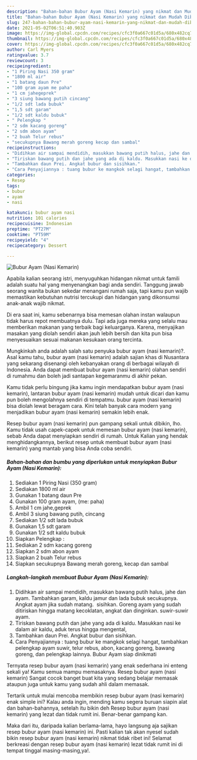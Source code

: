 ```yaml
---
description: "Bahan-bahan Bubur Ayam (Nasi Kemarin) yang nikmat dan Mudah Dibuat"
title: "Bahan-bahan Bubur Ayam (Nasi Kemarin) yang nikmat dan Mudah Dibuat"
slug: 247-bahan-bahan-bubur-ayam-nasi-kemarin-yang-nikmat-dan-mudah-dibuat
date: 2021-05-02T06:51:40.903Z
image: https://img-global.cpcdn.com/recipes/cfc3f0a667c01d5a/680x482cq70/bubur-ayam-nasi-kemarin-foto-resep-utama.jpg
thumbnail: https://img-global.cpcdn.com/recipes/cfc3f0a667c01d5a/680x482cq70/bubur-ayam-nasi-kemarin-foto-resep-utama.jpg
cover: https://img-global.cpcdn.com/recipes/cfc3f0a667c01d5a/680x482cq70/bubur-ayam-nasi-kemarin-foto-resep-utama.jpg
author: Carl Myers
ratingvalue: 3.7
reviewcount: 3
recipeingredient:
- "1 Piring Nasi 350 gram"
- "1800 ml air"
- "1 batang daun Pre"
- "100 gram ayam me paha"
- "1 cm jahegeprek"
- "3 siung bawang putih cincang"
- "1/2 sdt lada bubuk"
- "1,5 sdt garam"
- "1/2 sdt kaldu bubuk"
- " Pelengkap "
- "2 sdm kacang goreng"
- "2 sdm abon ayam"
- "2 buah Telur rebus"
- "secukupnya Bawang merah goreng kecap dan sambal"
recipeinstructions:
- "Didihkan air sampai mendidih, masukkan bawang putih halus, jahe dan ayam. Tambahkan garam, kaldu jamur dan lada bubuk secukupnya. Angkat ayam jika sudah matang.  sisihkan. Goreng ayam yang sudah ditiriskan hingga matang kecoklatan, angkat dan dinginkan. suwir-suwir ayam."
- "Tiriskan bawang putih dan jahe yang ada di kaldu. Masukkan nasi ke dalam air kaldu, aduk terus hingga mengental,"
- "Tambahkan daun Prei. Angkat bubur dan sisihkan."
- "Cara Penyajiannya : tuang bubur ke mangkok selagi hangat, tambahkan pelengkap ayam suwir, telur rebus, abon, kacang goreng, bawang goreng, dan pelengkap lainnya. Bubur Ayam siap dinikmati"
categories:
- Resep
tags:
- bubur
- ayam
- nasi

katakunci: bubur ayam nasi 
nutrition: 101 calories
recipecuisine: Indonesian
preptime: "PT27M"
cooktime: "PT59M"
recipeyield: "4"
recipecategory: Dessert

---
```



![Bubur Ayam (Nasi Kemarin)](https://img-global.cpcdn.com/recipes/cfc3f0a667c01d5a/680x482cq70/bubur-ayam-nasi-kemarin-foto-resep-utama.jpg)

Apabila kalian seorang istri, menyuguhkan hidangan nikmat untuk famili adalah suatu hal yang menyenangkan bagi anda sendiri. Tanggung jawab seorang  wanita bukan sekedar menangani rumah saja, tapi kamu pun wajib memastikan kebutuhan nutrisi tercukupi dan hidangan yang dikonsumsi anak-anak wajib nikmat.

Di era  saat ini, kamu sebenarnya bisa memesan olahan instan walaupun tidak harus repot membuatnya dulu. Tapi ada juga mereka yang selalu mau memberikan makanan yang terbaik bagi keluarganya. Karena, menyajikan masakan yang diolah sendiri akan jauh lebih bersih dan kita pun bisa menyesuaikan sesuai makanan kesukaan orang tercinta. 



Mungkinkah anda adalah salah satu penyuka bubur ayam (nasi kemarin)?. Asal kamu tahu, bubur ayam (nasi kemarin) adalah sajian khas di Nusantara yang sekarang disenangi oleh kebanyakan orang di berbagai wilayah di Indonesia. Anda dapat membuat bubur ayam (nasi kemarin) olahan sendiri di rumahmu dan boleh jadi santapan kegemaranmu di akhir pekan.

Kamu tidak perlu bingung jika kamu ingin mendapatkan bubur ayam (nasi kemarin), lantaran bubur ayam (nasi kemarin) mudah untuk dicari dan kamu pun boleh mengolahnya sendiri di tempatmu. bubur ayam (nasi kemarin) bisa diolah lewat beragam cara. Kini telah banyak cara modern yang menjadikan bubur ayam (nasi kemarin) semakin lebih enak.

Resep bubur ayam (nasi kemarin) pun gampang sekali untuk dibikin, lho. Kamu tidak usah capek-capek untuk memesan bubur ayam (nasi kemarin), sebab Anda dapat menyiapkan sendiri di rumah. Untuk Kalian yang hendak menghidangkannya, berikut resep untuk membuat bubur ayam (nasi kemarin) yang mantab yang bisa Anda coba sendiri.

<!--inarticleads1-->

##### Bahan-bahan dan bumbu yang diperlukan untuk menyiapkan Bubur Ayam (Nasi Kemarin):

1. Sediakan 1 Piring Nasi (350 gram)
1. Sediakan 1800 ml air
1. Gunakan 1 batang daun Pre
1. Gunakan 100 gram ayam, (me: paha)
1. Ambil 1 cm jahe,geprek
1. Ambil 3 siung bawang putih, cincang
1. Sediakan 1/2 sdt lada bubuk
1. Gunakan 1,5 sdt garam
1. Gunakan 1/2 sdt kaldu bubuk
1. Siapkan  Pelengkap :
1. Sediakan 2 sdm kacang goreng
1. Siapkan 2 sdm abon ayam
1. Siapkan 2 buah Telur rebus
1. Siapkan secukupnya Bawang merah goreng, kecap dan sambal




<!--inarticleads2-->

##### Langkah-langkah membuat Bubur Ayam (Nasi Kemarin):

1. Didihkan air sampai mendidih, masukkan bawang putih halus, jahe dan ayam. Tambahkan garam, kaldu jamur dan lada bubuk secukupnya. Angkat ayam jika sudah matang.  sisihkan. Goreng ayam yang sudah ditiriskan hingga matang kecoklatan, angkat dan dinginkan. suwir-suwir ayam.
1. Tiriskan bawang putih dan jahe yang ada di kaldu. Masukkan nasi ke dalam air kaldu, aduk terus hingga mengental,
1. Tambahkan daun Prei. Angkat bubur dan sisihkan.
1. Cara Penyajiannya : tuang bubur ke mangkok selagi hangat, tambahkan pelengkap ayam suwir, telur rebus, abon, kacang goreng, bawang goreng, dan pelengkap lainnya. Bubur Ayam siap dinikmati




Ternyata resep bubur ayam (nasi kemarin) yang enak sederhana ini enteng sekali ya! Kamu semua mampu memasaknya. Resep bubur ayam (nasi kemarin) Sangat cocok banget buat kita yang sedang belajar memasak ataupun juga untuk kamu yang sudah ahli dalam memasak.

Tertarik untuk mulai mencoba membikin resep bubur ayam (nasi kemarin) enak simple ini? Kalau anda ingin, mending kamu segera buruan siapin alat dan bahan-bahannya, setelah itu bikin deh Resep bubur ayam (nasi kemarin) yang lezat dan tidak rumit ini. Benar-benar gampang kan. 

Maka dari itu, daripada kalian berlama-lama, hayo langsung aja sajikan resep bubur ayam (nasi kemarin) ini. Pasti kalian tak akan nyesel sudah bikin resep bubur ayam (nasi kemarin) nikmat tidak ribet ini! Selamat berkreasi dengan resep bubur ayam (nasi kemarin) lezat tidak rumit ini di tempat tinggal masing-masing,ya!.


